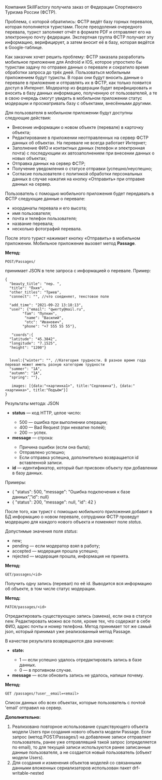 <p>Компания SkillFactory получила заказ от Федерации Спортивного Туризма России (ФСТР).</p>
<p>Проблема, с которой обратились: ФСТР ведёт базу горных перевалов, которая пополняется туристами. 
После преодоления очередного перевала, турист заполняет отчёт в формате PDF и отправляет его на электронную почту федерации. Экспертная группа ФСТР получает эту информацию, верифицирует, а затем вносит её в базу, которая ведётся в Google-таблице.</p>
<p>Как заказчик хочет решить проблему: ФСТР заказала разработать мобильное приложение для Android и IOS, которое упростило бы туристам задачу по отправке данных о перевале и сократило время обработки запроса до трёх дней. Пользоваться мобильным приложением будут туристы. 
В горах они будут вносить данные о перевале в приложение и отправлять их в ФСТР, как только появится доступ в Интернет. 
Модератор из федерации будет верифицировать и вносить в базу данных информацию, полученную от пользователей, а те в свою очередь смогут увидеть в мобильном приложении статус модерации и просматривать базу с объектами, внесёнными другими.</p>

Для пользователя в мобильном приложении будут доступны следующие действия:
<ul>
    <li>Внесение информации о новом объекте (перевале) в карточку объекта;</li>
    <li>Редактирование в приложении неотправленных на сервер ФСТР данных об объектах. На перевале не всегда работает Интернет;</li>
    <li>Заполнение ФИО и контактных данных (телефон и электронная почта) с последующим их автозаполнением при внесении данных о новых объектах;</li>
    <li>Отправка данных на сервер ФСТР;</li>
    <li>Получение уведомления о статусе отправки (успешно/неуспешно;</li>
    <li>Согласие пользователя с политикой обработки персональных данных в случае нажатия на кнопку «Отправить» при отправке данных на сервер.</li>
</ul>
Пользователь с помощью мобильного приложения будет передавать в ФСТР следующие данные о перевале:
<ul>
    <li>координаты перевала и его высота;</li>
    <li>имя пользователя;</li>
    <li>почта и телефон пользователя;</li>
    <li>название перевала;</li>
    <li>несколько фотографий перевала.</li>
</ul>
После этого турист нажимает кнопку «Отправить» в мобильном приложении. Мобильное приложение вызовет метод <strong>Passage</strong>.

<strong>Метод:</strong>

`POST/Passages/`

принимает JSON в теле запроса с информацией о перевале. Пример:
```commandline
{
  "beauty_title": "пер. ",
  "title": "Пхия",
  "other_titles": "Триев",
  "connect": "", //что соединяет, текстовое поле
 
  "add_time": "2021-09-22 13:18:13",
  "user": {"email": "qwerty@mail.ru", 		
        "fam": "Пупкин",
		 "name": "Василий",
		 "otc": "Иванович",
        "phone": "+7 555 55 55"}, 
 
   "coords":{
  "latitude": "45.3842",
  "longitude": "7.1525",
  "height": "1200"}
 
 
  level:{"winter": "", //Категория трудности. В разное время года перевал может иметь разную категорию трудности
  "summer": "1А",
  "autumn": "1А",
  "spring": ""},
 
   images: [{data:"<картинка1>", title:"Седловина"}, {data:"<картинка>", title:"Подъём"}]
}
```
Результаты метода: JSON
<ul>
    <li><strong>status</strong> — код HTTP, целое число:</li>
    <ul>
        <li>500 — ошибка при выполнении операции;</li>
        <li>400 — Bad Request (при нехватке полей);</li>
        <li>200 — успех.</li>
    </ul>
    <li><strong>message</strong> — строка:</li>
    <ul>
        <li>Причина ошибки (если она была);</li>
        <li>Отправлено успешно;</li>
        <li>Если отправка успешна, дополнительно возвращается id вставленной записи.</li>
    </ul>
    <li><strong>id</strong> — идентификатор, который был присвоен объекту при добавлении в базу данных.</li>
</ul>

Примеры:
<ul>
    <li>{ "status": 500, "message": "Ошибка подключения к базе данных","id": null}</li>
    <li>{ "status": 200, "message": null, "id": 42 }</li>
</ul>

После того, как турист с помощью мобильного приложения добавит в БД информацию о новом перевале, сотрудники ФСТР проведут модерацию для каждого нового объекта и поменяют поле *status*. 

Допустимые значения поля *status*:
<ul>
    <li>new;</li>
    <li>pending — если модератор взял в работу;</li>
    <li>accepted — модерация прошла успешно;</li>
    <li>rejected — модерация прошла, информация не принята.</li>
</ul>

<strong>Метод:</strong>

`GET/passages/<id>`

<p>Получить одну запись (перевал) по её id.
Выводится вся информацию об объекте, в том числе статус модерации.</p>

<strong>Метод:</strong>

`PATCH/passages/<id>`
<p>Отредактировать существующую запись (замена), если она в статусе new.
Редактировать можно все поля, кроме тех, что содержат в себе ФИО, адрес почты и номер телефона. Метод принимает тот же самый json, который принимал уже реализованный метод Passage.</p>
В качестве результата возврвщаются два значения:
<ul>
    <li><strong>state:</strong></li>
    <ul>
        <li>1 — если успешно удалось отредактировать запись в базе данных.</li>
        <li>0 — в противном случае.</li>
    </ul>
    <li><strong>message</strong> — если обновить запись не удалось, напиши почему.</li>
</ul>

<strong>Метод:</strong>

`GET /passages/?user__email=<email>`
<p>Список данных обо всех объектах, которые пользователь с почтой 'email' отправил на сервер.</p>

<strong>Дополнительно:</strong>
<ol>
    <li>Реализовано повторное использование существующего объекта модели Users при создания нового объекта модели Passage. Если запрос (метод POST/Passages/) на добавление записи отправляет пользователь, ранее уже отправлявший такой запрос (определяется по email), то для текущей записи используются ранее записанные данные пользователя, а не создается новый пользователь (объект модели Users).</li>
    <li>Для создания и изменения объектов моделей со связанными данными вложенных сериализаторов использован пакет drf-writable-nested</li>
</ol>